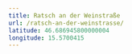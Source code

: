 ```yaml
---
title: Ratsch an der Weinstraße
url: /ratsch-an-der-weinstrasse/
latitude: 46.686945800000004
longitude: 15.5700415
---
```

